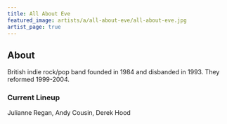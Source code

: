 ```yaml
---
title: All About Eve
featured_image: artists/a/all-about-eve/all-about-eve.jpg
artist_page: true
---
```

## About

British indie rock/pop band founded in 1984 and disbanded in 1993. They reformed 1999-2004.

### Current Lineup

Julianne Regan, Andy Cousin, Derek Hood

